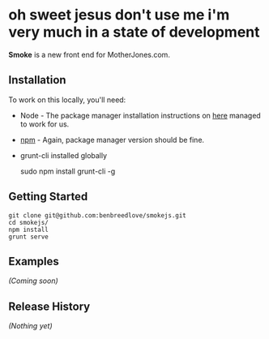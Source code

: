 # oh sweet jesus don't use me i'm very much in a state of development

**Smoke** is a new front end for MotherJones.com.

## Installation

To work on this locally, you'll need:

* Node - The package manager installation instructions on [here](https://github.com/joyent/node/wiki/Installing-Node.js-via-package-manager) managed to work for us.
* [npm](https://npmjs.org/) - Again, package manager version should be fine.
* grunt-cli installed globally

    sudo npm install grunt-cli -g

## Getting Started

    git clone git@github.com:benbreedlove/smokejs.git
    cd smokejs/
    npm install
    grunt serve
     
## Examples
_(Coming soon)_

## Release History
_(Nothing yet)_
